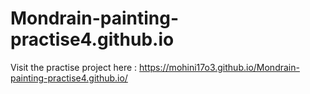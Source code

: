 # Mondrain-painting-practise4.github.io 
Visit the practise project here  : https://mohini17o3.github.io/Mondrain-painting-practise4.github.io/
